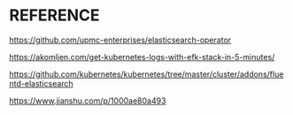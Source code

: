 # REFERENCE
https://github.com/upmc-enterprises/elasticsearch-operator

https://akomljen.com/get-kubernetes-logs-with-efk-stack-in-5-minutes/

https://github.com/kubernetes/kubernetes/tree/master/cluster/addons/fluentd-elasticsearch

https://www.jianshu.com/p/1000ae80a493
